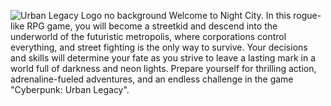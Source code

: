 ![Urban Legacy Logo no background](https://github.com/pslib-cz/2022-p2a-prg-big-bad-project-PeterHonzejk/assets/91247580/2cb78be5-3c1d-4f5f-a559-969f04c62cf8)
Welcome to Night City. In this rogue-like RPG game, you will become a streetkid and descend into the underworld of the futuristic metropolis, where corporations control everything, and street fighting is the only way to survive. Your decisions and skills will determine your fate as you strive to leave a lasting mark in a world full of darkness and neon lights. Prepare yourself for thrilling action, adrenaline-fueled adventures, and an endless challenge in the game "Cyberpunk: Urban Legacy".
